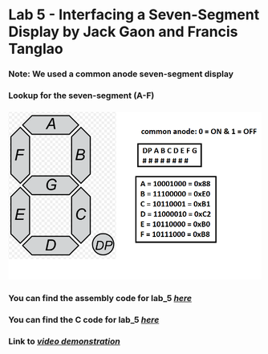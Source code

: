 # Lab 5 - Interfacing a Seven-Segment Display by Jack Gaon and Francis Tanglao
### Note: We used a common anode seven-segment display
### Lookup for the seven-segment (A-F)
### ![lookup sseg](https://github.com/fctanglao/IntroductionToMicrocontrollersLabs/blob/main/Lab%205/lookup%20sseg.png)
### You can find the assembly code for lab_5 [*here*](https://github.com/fctanglao/IntroductionToMicrocontrollersLabs/blob/main/Lab%205/dip_sseg_assembly.s)
### You can find the C code for lab_5 [*here*](https://github.com/fctanglao/IntroductionToMicrocontrollersLabs/blob/main/Lab%205/dip_sseg_c.c)
### Link to [*video demonstration*](https://youtu.be/sc6nlIs7S5Y)
